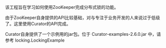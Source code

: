 该工程旨在学习如何使用ZooKeeper完成分布式锁的功能。

由于ZooKeeper自身提供的API比较基础，对与专注于业务开发的人来说过于低级了。这里使用Curator的API完成。

Curator自身提供了一个示例用的jar包。位于 Curator-examples-2.6.0.jar 中，请参考 locking.LockingExample